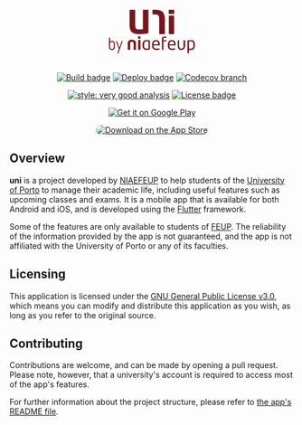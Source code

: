 <div align="center">

<img src="./readme-src/logo_dark.svg" width="80">
<br>
<img src="./readme-src/by_niaefeup.svg" height="30">

<br>
<br>

[![Build badge](https://img.shields.io/github/actions/workflow/status/NIAEFEUP/uni/format_lint_test.yaml?style=for-the-badge)](https://github.com/NIAEFEUP/uni/actions)
[![Deploy badge](https://img.shields.io/github/actions/workflow/status/NIAEFEUP/uni/deploy.yaml?label=Deploy&style=for-the-badge)](https://github.com/NIAEFEUP/uni/actions)
[![Codecov branch](https://img.shields.io/codecov/c/github/NIAEFEUP/uni/develop?style=for-the-badge)](https://app.codecov.io/gh/NIAEFEUP/uni/)

[![style: very good analysis](https://img.shields.io/badge/style-very_good_analysis-B22C89.svg?style=for-the-badge)](https://pub.dev/packages/very_good_analysis)
[![License badge](https://img.shields.io/github/license/NIAEFEUP/uni?style=for-the-badge)](https://github.com/NIAEFEUP/uni/blob/develop/LICENSE)

<a href='https://play.google.com/store/apps/details?id=pt.up.fe.ni.uni&hl=pt_PT&gl=US&pli=1&pcampaignid=pcampaignidMKT-Other-global-all-co-prtnr-py-PartBadge-Mar2515-1'><img style="width: 135px;" alt='Get it on Google Play' src='https://play.google.com/intl/en_us/badges/static/images/badges/en_badge_web_generic.png'/></a>

<a href="https://apps.apple.com/pt/app/uni/id1585951339?itsct=apps_box_badge&amp;itscg=30200"><img src="https://tools.applemediaservices.com/api/badges/download-on-the-app-store/black/en-us?size=250x83&amp;releaseDate=1633219200" alt="Download on the App Store" style="border-radius: 13px; width: 120px;"></a>

</div>

## Overview

**uni** is a project developed by [NIAEFEUP](https://ni.fe.up.pt/) to help students of the [University of Porto](https://up.pt) to manage their academic life, including useful features such as upcoming classes and exams. It is a mobile app that is available for both Android and iOS, and is developed using the [Flutter](https://flutter.dev/) framework.

Some of the features are only available to students of [FEUP](https://fe.up.pt). The reliability of the information provided by the app is not guaranteed, and the app is not affiliated with the University of Porto or any of its faculties.

## Licensing

This application is licensed under the [GNU General Public License v3.0](./LICENSE), which means you can modify and distribute this application as you wish, as long as you refer to the original source.

## Contributing

Contributions are welcome, and can be made by opening a pull request. Please note, however, that a university's account is required to access most of the app's features.

For further information about the project structure, please refer to [the app's README file](./uni/README.md).
